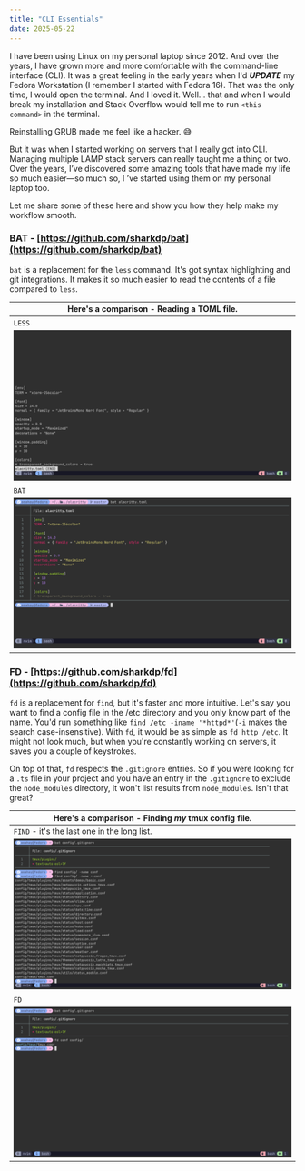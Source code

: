 ```yaml
---
title: "CLI Essentials"
date: 2025-05-22
---
```

I have been using Linux on my personal laptop since 2012. And over the years, I have grown more and more comfortable with the command-line interface (CLI). It was a great feeling in the early years when I'd ***UPDATE*** my Fedora Workstation (I remember I started with Fedora 16). That was the only time, I would open the terminal. And I loved it. Well... that and when I would break my installation and Stack Overflow would tell me to run `<this command>` in the terminal.

Reinstalling GRUB made me feel like a hacker. 😅

But it was when I started working on servers that I really got into CLI. Managing multiple LAMP stack servers can really taught me a thing or two. Over the years, I’ve discovered some amazing tools that have made my life so much easier—so much so, I ’ve started using them on my personal laptop too.

Let me share some of these here and show you how they help make my workflow smooth.

### BAT - [https://github.com/sharkdp/bat](https://github.com/sharkdp/bat)
`bat` is a replacement for the `less` command. It's got syntax highlighting and git integrations. It makes it so much easier to read the contents of a file compared to `less`.

| Here's a comparison - Reading a TOML file. |
| -- |
| `LESS` |
| ![less](/assets/images/cli-essentials/less.png) | 
| `BAT` |
| ![bat](/assets/images/cli-essentials/bat.png) |

### FD - [https://github.com/sharkdp/fd](https://github.com/sharkdp/fd)
`fd` is a replacement for `find`, but it's faster and more intuitive. Let's say you want to find a config file in the /etc directory and you only know part of the name. You'd run something like `find /etc -iname '*httpd*'`(`-i` makes the search case-insensitive). With `fd`, it would be as simple as `fd http /etc`. It might not look much, but when you're constantly working on servers, it saves you a couple of keystrokes.

On top of that, `fd` respects the `.gitignore` entries. So if you were looking for a `.ts` file in your project and you have an entry in the `.gitignore` to exclude the `node_modules` directory, it won't list results from `node_modules`. Isn't that great?

| Here's a comparison - Finding *my* tmux config file. |
| -- |
| `FIND` - it's the last one in the long list. |
| ![find](/assets/images/cli-essentials/find.png) | 
| `FD` |
| ![fd](/assets/images/cli-essentials/fd.png) |

